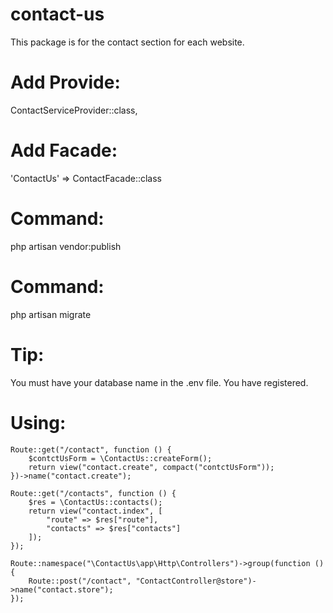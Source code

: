 # contact-us
This package is for the contact section for each website.

# Add Provide:
ContactServiceProvider::class,

# Add Facade:
'ContactUs' => ContactFacade::class

# Command:
php artisan vendor:publish

# Command:
php artisan migrate

# Tip:
You must have your database name in the .env file. You have registered.

# Using:
```
Route::get("/contact", function () {
    $contctUsForm = \ContactUs::createForm();
    return view("contact.create", compact("contctUsForm"));
})->name("contact.create");

Route::get("/contacts", function () {
    $res = \ContactUs::contacts();
    return view("contact.index", [
        "route" => $res["route"],
        "contacts" => $res["contacts"]
    ]);
});

Route::namespace("\ContactUs\app\Http\Controllers")->group(function () {
    Route::post("/contact", "ContactController@store")->name("contact.store");
});
```
